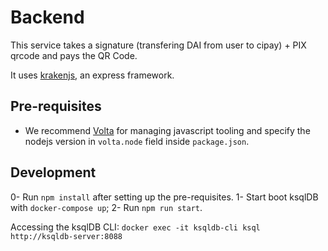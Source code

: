 # Backend

This service takes a signature (transfering DAI from user to cipay) + PIX qrcode and pays the QR Code.

It uses [krakenjs](), an express framework.

## Pre-requisites

- We recommend [Volta](https://volta.sh/) for managing javascript tooling and specify the nodejs version in `volta.node` field inside `package.json`.

## Development

0- Run `npm install` after setting up the pre-requisites.
1- Start boot ksqlDB with `docker-compose up`;
2- Run `npm run start`.

Accessing the ksqlDB CLI: `docker exec -it ksqldb-cli ksql http://ksqldb-server:8088`

